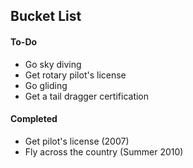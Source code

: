 Bucket List
-----------
#### To-Do
- Go sky diving
- Get rotary pilot's license
- Go gliding
- Get a tail dragger certification

#### Completed
- Get pilot's license (2007)
- Fly across the country (Summer 2010)
